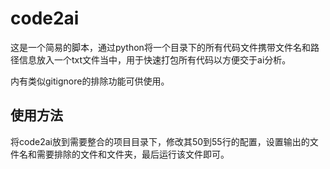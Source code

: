 # code2ai

这是一个简易的脚本，通过python将一个目录下的所有代码文件携带文件名和路径信息放入一个txt文件当中，用于快速打包所有代码以方便交于ai分析。

内有类似gitignore的排除功能可供使用。

## 使用方法

将code2ai放到需要整合的项目目录下，修改其50到55行的配置，设置输出的文件名和需要排除的文件和文件夹，最后运行该文件即可。
